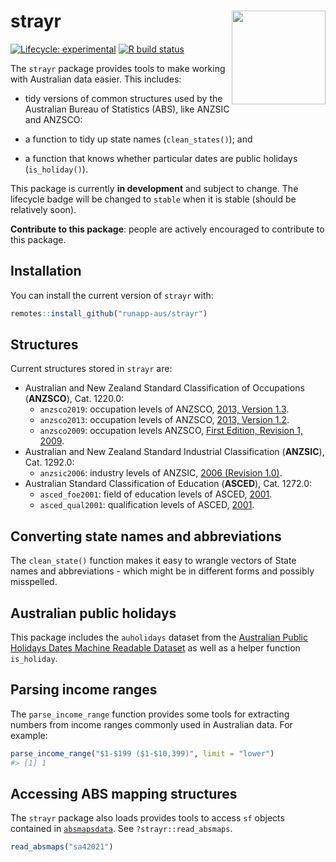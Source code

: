 
<!-- README.md is generated from README.Rmd. Please edit that file -->

# strayr <img src="man/figures/logo.png" align="right" style="height:150px"/>

<!-- badges: start -->

[![Lifecycle:
experimental](https://img.shields.io/badge/lifecycle-experimental-orange.svg)](https://www.tidyverse.org/lifecycle/#experimental)
[![R build
status](https://github.com/runapp-aus/strayr/workflows/R-CMD-check/badge.svg)](https://github.com/runapp-aus/strayr/actions)

<!-- badges: end -->

The `strayr` package provides tools to make working with Australian data
easier. This includes:

-   tidy versions of common structures used by the Australian Bureau of
    Statistics (ABS), like ANZSIC and ANZSCO:

-   a function to tidy up state names (`clean_states()`); and

-   a function that knows whether particular dates are public holidays
    (`is_holiday()`).

This package is currently **in development** and subject to change. The
lifecycle badge will be changed to `stable` when it is stable (should be
relatively soon).

**Contribute to this package**: people are actively encouraged to
contribute to this package.

## Installation

You can install the current version of `strayr` with:

``` r
remotes::install_github("runapp-aus/strayr")
```

## Structures

Current structures stored in `strayr` are:

-   Australian and New Zealand Standard Classification of Occupations
    (**ANZSCO**), Cat. 1220.0:
    -   `anzsco2019`: occupation levels of ANZSCO, [2013, Version
        1.3](https://www.abs.gov.au/AUSSTATS/abs@.nsf/allprimarymainfeatures/FCC055588D3EBA19CA2584A8000E7889?opendocument).
    -   `anzsco2013`: occupation levels of ANZSCO, [2013, Version
        1.2](https://www.abs.gov.au/AUSSTATS/abs@.nsf/allprimarymainfeatures/4AF138F6DB4FFD4BCA2571E200096BAD?opendocument).
    -   `anzsco2009`: occupation levels ANZSCO, [First Edition, Revision
        1,
        2009](https://www.abs.gov.au/AUSSTATS/abs@.nsf/DetailsPage/1220.0First%20Edition,%20Revision%201?OpenDocument).
-   Australian and New Zealand Standard Industrial Classification
    (**ANZSIC**), Cat. 1292.0:
    -   `anzsic2006`: industry levels of ANZSIC, [2006 (Revision
        1.0)](https://www.abs.gov.au/ausstats/abs@.nsf/0/20C5B5A4F46DF95BCA25711F00146D75?opendocument).
-   Australian Standard Classification of Education (**ASCED**), Cat.
    1272.0:
    -   `asced_foe2001`: field of education levels of ASCED,
        [2001](https://www.abs.gov.au/ausstats/abs@.nsf/mf/1272.0).
    -   `asced_qual2001`: qualification levels of ASCED,
        [2001](https://www.abs.gov.au/ausstats/abs@.nsf/mf/1272.0).

## Converting state names and abbreviations

The `clean_state()` function makes it easy to wrangle vectors of State
names and abbreviations - which might be in different forms and possibly
misspelled.

## Australian public holidays

This package includes the `auholidays` dataset from the [Australian
Public Holidays Dates Machine Readable
Dataset](https://data.gov.au/data/dataset/australian-holidays-machine-readable-dataset)
as well as a helper function `is_holiday`.

## Parsing income ranges

The `parse_income_range` function provides some tools for extracting
numbers from income ranges commonly used in Australian data. For
example:

``` r
parse_income_range("$1-$199 ($1-$10,399)", limit = "lower")
#> [1] 1
```

## Accessing ABS mapping structures

The `strayr` package also loads provides tools to access `sf` objects
contained in [`absmapsdata`](https://github.com/wfmackey/absmapsdata).
See `?strayr::read_absmaps`.

``` r
read_absmaps("sa42021")
```
